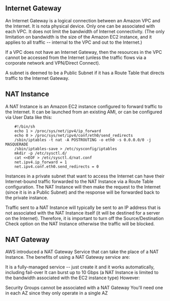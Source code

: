 Internet Gateway
----------------
An Internet Gateway is a logical connection between an Amazon VPC and the Internet. It is nota physical device. Only one can be associated with each VPC. It does not limit the bandwidth of Internet connectivity. (The only limitation on bandwidth is the size of the Amazon EC2 instance, and it applies to all traffic -- internal to the VPC and out to the Internet.)

If a VPC does not have an Internet Gateway, then the resources in the VPC cannot be accessed from the Internet (unless the traffic flows via a corporate network and VPN/Direct Connect).

A subnet is deemed to be a Public Subnet if it has a Route Table that directs traffic to the Internet Gateway.

NAT Instance
------------
A NAT Instance is an Amazon EC2 instance configured to forward traffic to the Internet. It can be launched from an existing AMI, or can be configured via User Data like this:

        #!/bin/sh
        echo 1 > /proc/sys/net/ipv4/ip_forward
        echo 0 > /proc/sys/net/ipv4/conf/eth0/send_redirects
        /sbin/iptables -t nat -A POSTROUTING -o eth0 -s 0.0.0.0/0 -j MASQUERADE
        /sbin/iptables-save > /etc/sysconfig/iptables
        mkdir -p /etc/sysctl.d/
        cat <<EOF > /etc/sysctl.d/nat.conf
        net.ipv4.ip_forward = 1
        net.ipv4.conf.eth0.send_redirects = 0


Instances in a private subnet that want to access the Internet can have their Internet-bound traffic forwarded to the NAT Instance via a Route Table configuration. The NAT Instance will then make the request to the Internet (since it is in a Public Subnet) and the response will be forwarded back to the private instance.

Traffic sent to a NAT Instance will typically be sent to an IP address that is not associated with the NAT Instance itself (it will be destined for a server on the Internet). Therefore, it is important to turn off the Source/Destination Check option on the NAT Instance otherwise the traffic will be blocked.

NAT Gateway
-----------
AWS introduced a NAT Gateway Service that can take the place of a NAT Instance. The benefits of using a NAT Gateway service are:

It is a fully-managed service -- just create it and it works automatically, including fail-over
It can burst up to 10 Gbps (a NAT Instance is limited to the bandwidth associated with the EC2 instance type)
However:

Security Groups cannot be associated with a NAT Gateway
You'll need one in each AZ since they only operate in a single AZ
